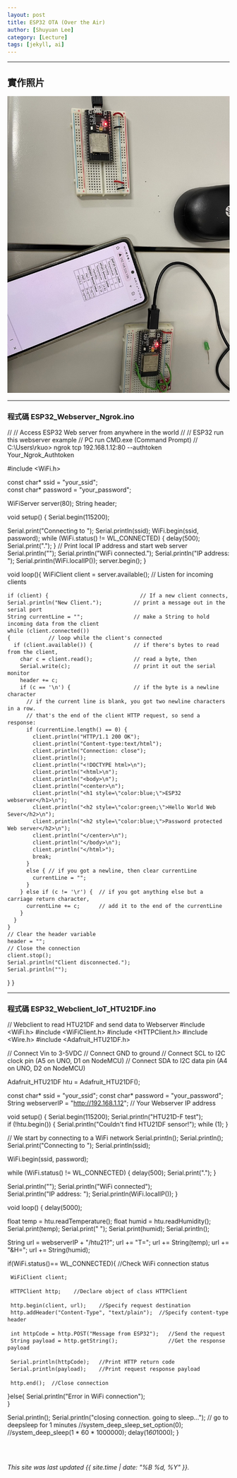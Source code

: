 ```yaml
---
layout: post
title: ESP32 OTA (Over the Air)
author: [Shuyuan Lee]
category: [Lecture]
tags: [jekyll, ai]
---
```




---
## 實作照片
![](https://github.com/shuyuan9215/MCU-course-project/blob/main/images/S__46858246.jpg?raw=true)

---

### 程式碼 ESP32_Webserver_Ngrok.ino
//
// Access ESP32 Web server from anywhere in the world
//
// ESP32 run this webserver example
// PC run CMD.exe (Command Prompt)
// C:\Users\rkuo> ngrok tcp 192.168.1.12:80 --authtoken Your_Ngrok_Authtoken

#include <WiFi.h>

const char* ssid = "your_ssid";  
const char* password = "your_password";

WiFiServer server(80);
String header;


void setup() {
  Serial.begin(115200);
  
  Serial.print("Connecting to ");
  Serial.println(ssid);
  WiFi.begin(ssid, password);
  while (WiFi.status() != WL_CONNECTED) {
    delay(500);
    Serial.print(".");
  }
  // Print local IP address and start web server
  Serial.println("");
  Serial.println("WiFi connected.");
  Serial.println("IP address: ");
  Serial.println(WiFi.localIP());
  server.begin();
}

void loop(){
  WiFiClient client = server.available();   // Listen for incoming clients
  
    if (client) {                             // If a new client connects,
    Serial.println("New Client.");          // print a message out in the serial port
    String currentLine = "";                // make a String to hold incoming data from the client
    while (client.connected()) 
    {            // loop while the client's connected
      if (client.available()) {             // if there's bytes to read from the client,
        char c = client.read();             // read a byte, then
        Serial.write(c);                    // print it out the serial monitor
        header += c;
        if (c == '\n') {                    // if the byte is a newline character
          // if the current line is blank, you got two newline characters in a row.
          // that's the end of the client HTTP request, so send a response:
          if (currentLine.length() == 0) {
            client.println("HTTP/1.1 200 OK");
            client.println("Content-type:text/html");
            client.println("Connection: close");
            client.println();
            client.println("<!DOCTYPE html>\n");
            client.println("<html>\n");
            client.println("<body>\n");
            client.println("<center>\n");
            client.println("<h1 style=\"color:blue;\">ESP32 webserver</h1>\n");
            client.println("<h2 style=\"color:green;\">Hello World Web Sever</h2>\n");
            client.println("<h2 style=\"color:blue;\">Password protected Web server</h2>\n");
            client.println("</center>\n");
            client.println("</body>\n");
            client.println("</html>");
            break;                       
          } 
          else { // if you got a newline, then clear currentLine
            currentLine = "";
          }
        } else if (c != '\r') {  // if you got anything else but a carriage return character,
          currentLine += c;      // add it to the end of the currentLine
        }
      }
    }
    // Clear the header variable
    header = "";
    // Close the connection
    client.stop();
    Serial.println("Client disconnected.");
    Serial.println("");
  }
}

---
### 程式碼 ESP32_Webclient_IoT_HTU21DF.ino

// Webclient to read HTU21DF and send data to Webserver
#include <WiFi.h>
#include <WiFiClient.h>
#include <HTTPClient.h>
#include <Wire.h>
#include <Adafruit_HTU21DF.h>

// Connect Vin to 3-5VDC
// Connect GND to ground
// Connect SCL to I2C clock pin (A5 on UNO, D1 on NodeMCU)
// Connect SDA to I2C data pin (A4 on UNO, D2 on NodeMCU)

Adafruit_HTU21DF htu = Adafruit_HTU21DF();

const char* ssid     = "your_ssid";
const char* password = "your_password";
String      webserverIP = "http://192.168.1.12"; // Your Webserver IP address

void setup() {
  Serial.begin(115200);
  Serial.println("HTU21D-F test");  
  if (!htu.begin()) {
    Serial.println("Couldn't find HTU21DF sensor!");
    while (1);
  }
  
  // We start by connecting to a WiFi network
  Serial.println();
  Serial.println();
  Serial.print("Connecting to ");
  Serial.println(ssid);
  
  WiFi.begin(ssid, password);
  
  while (WiFi.status() != WL_CONNECTED) {
    delay(500);
    Serial.print(".");
  }

  Serial.println("");
  Serial.println("WiFi connected");  
  Serial.println("IP address: ");
  Serial.println(WiFi.localIP());
}

void loop() {
  delay(5000);

  float temp  = htu.readTemperature();
  float humid = htu.readHumidity();
  Serial.print(temp);
  Serial.print(" ");
  Serial.print(humid);
  Serial.println();
  
  String url = webserverIP + "/htu21?";
  url += "T=";
  url += String(temp);
  url += "&H=";
  url += String(humid);
  
  if(WiFi.status()== WL_CONNECTED){   //Check WiFi connection status

     WiFiClient client;

     HTTPClient http;    //Declare object of class HTTPClient
 
     http.begin(client, url);    //Specify request destination
     http.addHeader("Content-Type", "text/plain");  //Specify content-type header
 
     int httpCode = http.POST("Message from ESP32");   //Send the request
     String payload = http.getString();                //Get the response payload
 
     Serial.println(httpCode);   //Print HTTP return code
     Serial.println(payload);    //Print request response payload

     http.end();  //Close connection
 
   }else{
      Serial.println("Error in WiFi connection");   
   }
  
  Serial.println();
  Serial.println("closing connection. going to sleep...");
  // go to deepsleep for 1 minutes
  //system_deep_sleep_set_option(0);
  //system_deep_sleep(1 * 60 * 1000000);
  delay(1*60*1000);
}

<br>
<br>

*This site was last updated {{ site.time | date: "%B %d, %Y" }}.*


